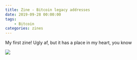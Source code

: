 ```yaml
---
title: Zine - Bitcoin legacy addresses
date: 2019-09-28 00:00:00
tags:
    - Bitcoin
categories: zines
---
```


My first zine! Ugly af, but it has a place in my heart, you know

![](../images/bitcoin-legacy-addresses.svg)

